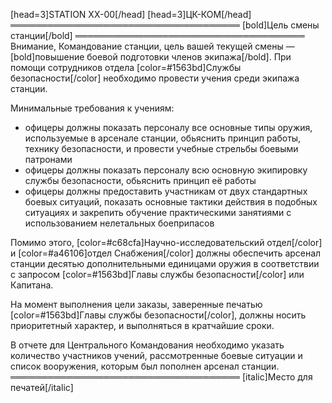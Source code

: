 [head=3]STATION XX-00[/head]
[head=3]ЦК-КОМ[/head]
═════════════════════════════════════
[bold]Цель смены станции[/bold]
═════════════════════════════════════
Внимание, Командование станции, цель вашей текущей смены — [bold]повышение боевой подготовки членов экипажа[/bold]. При помощи сотрудников отдела [color=#1563bd]Службы безопасности[/color] необходимо провести учения среди экипажа станции.

Минимальные требования к учениям:
- офицеры должны показать персоналу все основные типы оружия, используемые в арсенале станции, обьяснить принцип работы, технику безопасности, и провести учебные стрельбы боевыми патронами
- офицеры должны показать персоналу всю основную экипировку службы безопасности, обьяснить принцип её работы
- офицеры должны предоставить участникам от двух стандартных боевых ситуаций, показать основные тактики действия в подобных ситуациях и закрепить обучение практическими занятиями с использованием нелетальных боеприпасов

Помимо этого, [color=#c68cfa]Научно-исследовательский отдел[/color] и [color=#a46106]отдел Снабжения[/color] должны обеспечить арсенал станции десятью дополнительными единицами оружия в соответствии с запросом [color=#1563bd]Главы службы безопасности[/color] или Капитана.

На момент выполнения цели заказы, заверенные печатью [color=#1563bd]Главы службы безопасности[/color], должны носить приоритетный характер, и выполняться в кратчайшие сроки.

В отчете для Центрального Командования необходимо указать количество участников учений, рассмотренные боевые ситуации и список вооружения, которым был пополнен арсенал станции.
═════════════════════════════════════
[italic]Место для печатей[/italic]
